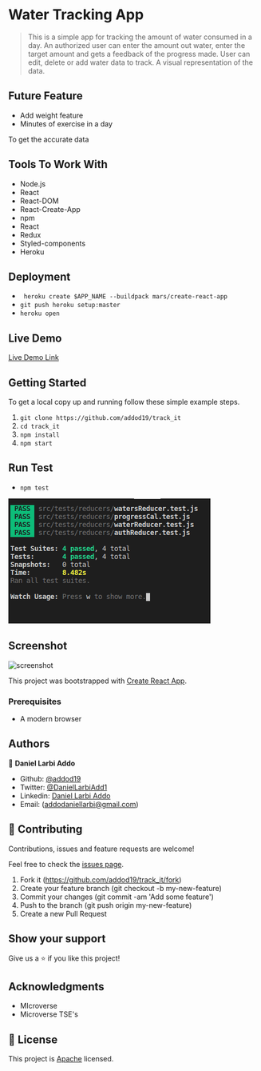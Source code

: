 # Water Tracking App

> This is a simple app for tracking the amount of water consumed in a day. An authorized user
can enter the amount out water, enter the target amount and gets a feedback of the progress made. User can edit, delete or add water data to track. A visual representation of the data.


## Future Feature

- Add weight feature
- Minutes of exercise in a day

To get the accurate data

## Tools To Work With

- Node.js
- React
- React-DOM
- React-Create-App
- npm
- React
- Redux
- Styled-components
- Heroku

## Deployment

- ``` heroku create $APP_NAME --buildpack mars/create-react-app```
- ``` git push heroku setup:master ```
- ` heroku open `

## Live Demo

[Live Demo Link](https://water-track.herokuapp.com/)


## Getting Started

To get a local copy up and running follow these simple example steps.

1. ``` git clone https://github.com/addod19/track_it ```
2. ``` cd track_it ```
3. ``` npm install ```
4. ``` npm start ```

## Run Test

- `npm test`

![screenshot](test.png)

## Screenshot
![screenshot](water.png)

This project was bootstrapped with [Create React App](https://github.com/facebook/create-react-app).


### Prerequisites

- A modern browser

## Authors

👤 **Daniel Larbi Addo**

- Github: [@addod19](https://github.com/addod19)
- Twitter: [@DanielLarbiAdd1](https://twitter.com/DanielLarbiAdd1)
- Linkedin: [Daniel Larbi Addo](https://linkedin.com/in/daniel-larbi-addo/)
- Email: (addodaniellarbi@gmail.com)

## 🤝 Contributing

Contributions, issues and feature requests are welcome!

Feel free to check the [issues page](https://github.com/addod19/track_it/issues).


1. Fork it (https://github.com/addod19/track_it/fork)
2. Create your feature branch (git checkout -b my-new-feature)
3. Commit your changes (git commit -am 'Add some feature')
4. Push to the branch (git push origin my-new-feature)
5. Create a new Pull Request

## Show your support

Give us a ⭐️ if you like this project!

## Acknowledgments

- MIcroverse
- Microverse TSE's

## 📝 License

This project is [Apache](lic.url) licensed.
